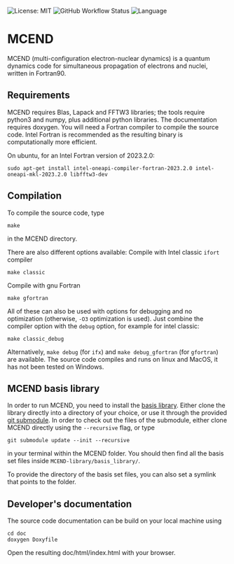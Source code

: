 ![License: MIT](https://img.shields.io/github/license/MCEND-hub/MCEND)
![GitHub Workflow Status](https://img.shields.io/github/actions/workflow/status/MCEND-hub/MCEND/CI.yml?branch=main)
![Language](https://img.shields.io/github/languages/top/MCEND-hub/MCEND)
# MCEND
MCEND (multi-configuration electron-nuclear dynamics) is a quantum dynamics code for simultaneous propagation of electrons and nuclei, written in Fortran90.

## Requirements
MCEND requires Blas, Lapack and FFTW3 libraries; the tools require python3 and numpy, plus additional python libraries. The documentation requires doxygen. You will need a Fortran compiler to compile the source code. Intel Fortran is recommended as the resulting binary is computationally more efficient.

On ubuntu, for an Intel Fortran version of 2023.2.0:
```
sudo apt-get install intel-oneapi-compiler-fortran-2023.2.0 intel-oneapi-mkl-2023.2.0 libfftw3-dev
```

## Compilation
To compile the source code, type
```
make
```
in the MCEND directory.

There are also different options available: Compile with Intel classic `ifort` compiler
```
make classic
```
Compile with gnu Fortran
```
make gfortran
```
All of these can also be used with options for debugging and no optimization (otherwise, `-O3` optimization is used). Just combine the compiler option with the `debug` option, for example for intel classic:
```
make classic_debug
```
Alternatively, `make debug` (for `ifx`) and `make debug_gfortran` (for `gfortran`) are available.
The source code compiles and runs on linux and MacOS, it has not been tested on Windows.

## MCEND basis library

In order to run MCEND, you need to install the [basis library](https://github.com/MCEND-hub/MCEND-library). Either clone the library directly into a directory of your choice, or use it through the provided [git submodule](https://git-scm.com/book/en/v2/Git-Tools-Submodules). In order to check out the files of the submodule, either clone MCEND directly using the `--recursive` flag, or type
```
git submodule update --init --recursive
```
in your terminal within the MCEND folder. You should then find all the basis set files inside `MCEND-library/basis_library/`.

To provide the directory of the basis set files, you can also set a symlink that points to the folder.

## Developer's documentation
The source code documentation can be build on your local machine using
```
cd doc
doxygen Doxyfile
```
Open the resulting doc/html/index.html with your browser. 
